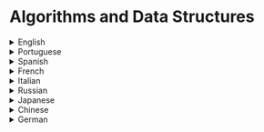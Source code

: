 # Algorithms and Data Structures

<details>
  <summary>English</summary>
  
  ### Materials
- [Algorithm](https://en.wikipedia.org/wiki/Algorithm)
- [Algorithms](http://jeffe.cs.illinois.edu/teaching/algorithms/book/Algorithms-JeffE.pdf)
- [Algorithm](https://en.wikipedia.org/wiki/Algorithm)
- [Algorithms](http://jeffe.cs.illinois.edu/teaching/algorithms/book/Algorithms-JeffE.pdf)
- [arXiv - Data Structures and Algorithms](https://arxiv.org/list/cs.DS/recent)
- [List of Algorithms](https://en.wikipedia.org/wiki/List_of_algorithms)
- [Sorting Algorithms](https://www.interviewbit.com/tutorial/sorting-algorithms/)
- [CS 171 Course](https://www.mathcs.emory.edu/~cheung/Courses/171/Syllabus/)
- [CS 521 - Advanced Algorithm Design](https://www.cs.princeton.edu/courses/archive/fall13/cos521/)
- [Programiz - Data Structures and Algorithms](https://www.programiz.com/dsa)
- [Data Structures using C](http://masterraghu.com/subjects/Datastructures/ebooks/rema%20thareja.pdf)
- [Geeks for Geeks - Data Structures](https://www.geeksforgeeks.org/data-structures/)
- [Dictionary of Algorithms and Data Structures](https://xlinux.nist.gov/dads/)
- [Problem Solving with Algorithms and Data Structures using Python](https://runestone.academy/runestone/books/published/pythonds/index.html)
- [Algorithms and Data Structures Princeton](https://introcs.cs.princeton.edu/java/40algorithms/)
- [JavaScript Algorithms and Data Structures](https://github.com/trekhleb/javascript-algorithms)
- [Learn Data Structures and Algorithms](https://www.codechef.com/certification/data-structures-and-algorithms/prepare)
- [Lecture Notes on Stacks](https://www.cs.cmu.edu/~wlovas/15122-r11/lectures/10-stacks.pdf)
- [MIT Reading 10: Recursion](https://web.mit.edu/6.005/www/fa15/classes/10-recursion/)
- [CMSC 202 Lecture Notes: Recursion](https://www.csee.umbc.edu/~chang/cs202.f98/readings/recursion.html)
- [Algorithms & Data Structures Project](https://github.com/williamfiset/Algorithms)
- [Lecture Notes for Data Structures and Algorithms](https://www.cs.bham.ac.uk/~jxb/DSA/dsa.pdf)
- [Collection of Algorithms and Data Structures](https://github.com/sherxon/AlgoDS)
- [Algorithms and Data Structures Research & Reference Material](http://users.monash.edu/~lloyd/tildeAlgDS/)
- [Algorithms and Data Strcutures The Science of Computing](https://doc.lagout.org/science/0_Computer%20Science/2_Algorithms/Algorithms%20and%20Data%20Structures_%20The%20Science%20of%20Computing%20%5bBaldwin%20%26%20Scragg%202004-05-15%5d.pdf)
- [Algorithms and Data Structures in C/C++](https://www.cprogramming.com/algorithms-and-data-structures.html)
- [MIT 6.006 Introduction to Algorithms](https://ocw.mit.edu/courses/electrical-engineering-and-computer-science/6-006-introduction-to-algorithms-fall-2011/)
- [MIT 6.854J Advanced Algorithms](https://ocw.mit.edu/courses/electrical-engineering-and-computer-science/6-854j-advanced-algorithms-fall-2005/)
- [MIT 6.851 Advanced Data Structures](https://ocw.mit.edu/courses/electrical-engineering-and-computer-science/6-851-advanced-data-structures-spring-2012/)
- [Big-O Cheat Sheet](https://www.bigocheatsheet.com/)
- [Tech Interview Cheat Sheet](https://github.com/TSiege/Tech-Interview-Cheat-Sheet)
- [Algorithms and Data Structures for External Memory](https://www.ittc.ku.edu/~jsv/Papers/Vit.IO_book.pdf)
- [List of all projects - University of Waterloo](https://ece.uwaterloo.ca/~dwharder/aads/Projects/List/)
- [Data Structure Visualizations](https://www.cs.usfca.edu/~galles/visualization/Algorithms.html)
- [Algorithms and Data Structures with implementations in Java and C++](http://www.algolist.net/)
- [500+ Data Structures and Algorithms Interview Questions & Practice Problems](https://blog.usejournal.com/500-data-structures-and-algorithms-practice-problems-35afe8a1e222)
- [Algorithms and Data Structures Cheatsheet](https://algs4.cs.princeton.edu/cheatsheet/)
- [Softpanorama - Algorithms and Data Structures](http://www.softpanorama.org/Algorithms/index.shtml)
- [C Programming: Data Structures and Algorithms](https://faculty.washington.edu/jstraub/dsa/Master_2_7a.pdf)
- [Algorithms and Data Structures - Complexity of Algorithms](http://users.pja.edu.pl/~msyd/wyka-eng/complexity2.pdf)
- [Lecture Materials - University of Waterloo](https://ece.uwaterloo.ca/~dwharder/aads/Lecture_materials/)
- [Data Structure Introduction](https://www.w3schools.in/data-structures-tutorial/intro/)
- [CS240: Schedule/Notes](https://www.cpp.edu/~ftang/courses/CS240/notes.htm)
- [Data Structures and Algorithms - The Basic Toolbox](https://people.mpi-inf.mpg.de/~mehlhorn/Toolbox.html)
- [Introduction to JavaScript Algorithms and Data Structures- Freecodecamp](https://www.freecodecamp.org/learn/javascript-algorithms-and-data-structures/)
- [Algorithms and Data Structures: Overview](https://users.soe.ucsc.edu/~sbrandt/13H/slides/DSChapter3.pdf)
- [Introduction to Algorithms Third Edition](http://ressources.unisciel.fr/algoprog/s00aaroot/aa00module1/res/%5BCormen-AL2011%5DIntroduction_To_Algorithms-A3.pdf)
- [Open Data Structures](https://opendatastructures.org/ods-python.pdf)
- [Data Structures & Algorithms - Tutorialspoint](https://www.tutorialspoint.com/data_structures_algorithms/algorithms_basics.htm)
- [Algorithms, 4th Edition ](https://algs4.cs.princeton.edu/home/)
- [Practical Algorithms and Data Structures](https://bradfieldcs.com/algos/)
- [Algorithm Complexity](https://www.uni-weimar.de/fileadmin/user/fak/medien/professuren/Computer_Graphics/Algo19/2-ComplexitySorting.pdf)
- [Data Structures](https://www.uni-weimar.de/fileadmin/user/fak/medien/professuren/Computer_Graphics/Algo19/1-DataStruct.pdf)
- [String Searching Algorithm](https://www.uni-weimar.de/fileadmin/user/fak/medien/professuren/Computer_Graphics/Algo19/04-Searching.pdf)
- [Sorting Based Algorithms](https://www.uni-weimar.de/fileadmin/user/fak/medien/professuren/Computer_Graphics/Algo19/07-SortingBasedAlgorithms.pdf)
- [Mathematical Algorithms](https://www.uni-weimar.de/fileadmin/user/fak/medien/professuren/Computer_Graphics/Algo19/08-MathematicalAlgorithms.pdf)
- [NP-Complete Problems](https://www.uni-weimar.de/fileadmin/user/fak/medien/professuren/Computer_Graphics/Algo19/NP-complete_problems.pdf)
- [Data Structures and Algorithms - Table of Contents](https://www.cs.auckland.ac.nz/software/AlgAnim/ds_ToC.html)
- [NPTEL - Data Structures and Algorithms](https://nptel.ac.in/courses/106/102/106102064/)
- [Improving your Algorithms & Data Structure skills](https://dev.to/coderbyte/improving-your-algorithms-data-structure-skills-2odo)
- [Notes on Algorithms](https://dev.to/hexangel616/notes-on-algorithms-36pi)
- [Algorithms and Data Structures Importance](https://cs.lmu.edu/~ray/notes/algds/)
- [Minimal examples of data structures and algorithms in Python ](https://github.com/keon/algorithms)
- [Awesome Algorithms](https://github.com/tayllan/awesome-algorithms)
- [All Algorithms implemented in Python](https://github.com/TheAlgorithms/Python)
- [Algorithms & Data structures in C++](https://github.com/xtaci/algorithms)
- [Algorithm Visualizer](https://algorithm-visualizer.org/)
- [Efficient Algorithms and Data Structures I](http://www14.in.tum.de/lehre/2016WS/ea/index.html.en)
- [CS16 Brown](https://cs.brown.edu/courses/csci0160/lectures.html)
- [GoLang Data Structures & Algorithms](https://www.golangprograms.com/data-structure-and-algorithms.html)
- [Algorithms and Data Structures Course](http://www.gousios.gr/courses/algo-ds/)
- [Advanced Distributed Algorithms and Data Structures](https://cs.uni-paderborn.de/ti/lehre/veranstaltungen/vergangene-semester/ws-20162017/advanced-distributed-algorithms-and-data-structures/)
- [Data Structures and Algorithms (archived version)](https://www.win.tue.nl/~kbuchin/teaching/JBP030/)
- [Concise Notes on Data Structures and Algorithms](https://w3.cs.jmu.edu/spragunr/CS240_F12/ConciseNotes.pdf)
- [CS 38: Introduction to Algorithms](http://users.cms.caltech.edu/~umans/cs38/index.html)
- [Data Structures and Algorithm Analysis](https://people.cs.vt.edu/shaffer/Book/C++3elatest.pdf)
- [Fourier Transforms and the Fast Fourier Transform (FFT) Algorithm](https://www.cs.cmu.edu/afs/andrew/scs/cs/15-463/2001/pub/www/notes/fourier/fourier.pdf)
- [Understanding the FFT Algorithm](https://jakevdp.github.io/blog/2013/08/28/understanding-the-fft/)
- [How the FFT Works](https://www.dspguide.com/ch12/2.htm)
- [MIT 6.006 Introduction to Algorithms, Fall 2011](https://www.youtube.com/playlist?list=PLUl4u3cNGP61Oq3tWYp6V_F-5jb5L2iHb)
- [MIT 6.006 Introduction to Algorithms, Spring 2020](https://www.youtube.com/playlist?list=PLUl4u3cNGP63EdVPNLG3ToM6LaEUuStEY)
- [Understanding Peak-Finding](https://www.filipekberg.se/2014/02/10/understanding-peak-finding/)
- [Data Structures and Algorithms - CSDojo](https://www.youtube.com/playlist?list=PLBZBJbE_rGRV8D7XZ08LK6z-4zPoWzu5H)
- [Algorithms - Abdul Bari](https://www.youtube.com/playlist?list=PLDN4rrl48XKpZkf03iYFl-O29szjTrs_O)
- [MIT Data Structures and Algorithms 2015](https://www.youtube.com/playlist?list=PLkToMFwOtNHiJtcBu0piSLKnLVGOF9vaV)
- [MIT 6.046J / 18.410J Introduction to Algorithms](https://www.youtube.com/playlist?list=PL8B24C31197EC371C)
- [Algorithms and Data Structures Lectures](https://www.youtube.com/playlist?list=PLEbnTDJUr_IeHYw_sfBOJ6gk5pie0yP-0)
- [Data Structures and Algorithms - Beau teaches Javascript](https://www.youtube.com/playlist?list=PLWKjhJtqVAbkso-IbgiiP48n-O-JQA9PJ)
- [Data Structures you MUST know](https://www.youtube.com/watch?v=sVxBVvlnJsM)
- [Data Structures Easy to Advanced Course](https://www.youtube.com/watch?v=RBSGKlAvoiM)
- [Data Structures in Javascript](https://www.youtube.com/playlist?list=PLu_sD_1ixKmhufvEeg2cCq4Wah7t3f91d)
- [P vs. NP and the Computational Complexity Zoo](https://www.youtube.com/watch?v=YX40hbAHx3s)
- [Donald Knuth: Algorithms, Complexity, Life, and The Art of Computer Programming](https://www.youtube.com/watch?v=2BdBfsXbST8)
- [Efficiency with Algorithms, Performance with Data Structures](https://www.youtube.com/watch?v=fHNmRkzxHWs)
- [Hash Tables and Hash Functions](https://www.youtube.com/watch?v=KyUTuwz_b7Q)
- [Advanced Algorithms (COMPSCI 224)](https://www.youtube.com/playlist?list=PL2SOU6wwxB0uP4rJgf5ayhHWgw7akUWSf)
- [CS2: Data Structures and Algorithms - Richard Buckland](https://www.youtube.com/playlist?list=PLE621E25B3BF8B9D1)
- [Algorithms Part I](https://www.coursera.org/learn/algorithms-part1)
- [Algorithms, Part II](https://www.coursera.org/learn/algorithms-part2)
- [Algorithms Lessons](https://www.youtube.com/playlist?list=PL89B61F78B552C1AB)
- [Pathfinding Algorithms](https://www.youtube.com/watch?v=X3x7BlLgS-4)
- [A* (A Star) Search Algorithm - Computerphile](https://www.youtube.com/watch?v=ySN5Wnu88nE)
- [Dijkstra's Algorithm](https://www.youtube.com/watch?v=GazC3A4OQTE)
- [Sorting Visualizer Tutorial (Software Engineering Project)](https://www.youtube.com/watch?v=pFXYym4Wbkc)
- [Dynamic Programming - Learn to Solve Algorithmic Problems & Coding Challenges](https://www.youtube.com/watch?v=oBt53YbR9Kk&ab_channel=freeCodeCamp.org)
- [50+ Sorts, Visualized - Swirl Dots](https://www.youtube.com/watch?v=LOZTuMds3LM)
</details>

<details>
  <summary>Portuguese</summary>
  
  ### Materials
- [Caelum - Algoritmos e Estruturas de Dados](https://www.caelum.com.br/download/caelum-algoritmos-estruturas-dados-java-cs14.pdf)
- [Apostila Algoritmos e Estruturas de Dados](http://www.inf.ufpr.br/cursos/ci055/apostila.pdf)
- [Estruturas de Dados e Algoritmos](http://orion.lcg.ufrj.br/algoritmos/EstrDadosAlgoritmos.pdf)
- [Algoritmos e Estruturas de Dados I](http://www.each.usp.br/digiampietri/ACH2023/ACH2023.pdf)
- [Algoritmos e Estruturas de Dados](https://web.tecnico.ulisboa.pt/~david.matos/w/pt/index.php/Algoritmos_e_Estruturas_de_Dados)
- [Algoritmos e Estruturas de Dados Repositório](https://github.com/kelvins/Algoritmos-e-Estruturas-de-Dados)
- [MCTA001 - Algoritmos e Estruturas de Dados I](http://professor.ufabc.edu.br/~jesus.mena/courses/aed1-1q-2019/)
- [Estruturas de Dados](http://usuarios.upf.br/~mcpinto/ed-tsi/ed_parte01.pdf)
- [Estruturas de Dados UNICAMP](http://calhau.dca.fee.unicamp.br/wiki/images/0/01/EstruturasDados.pdf)
- [Lógica de Programação, Algoritmos e Estruturas de Dados](https://docente.ifsc.edu.br/vilson.junior/ip/IP_01_Logica.pdf)
- [Aulas de Estruturas de Dados](https://www.ime.usp.br/~pf/estruturas-de-dados/aulas/index.html)
- [Algoritmos e Estruturas de Dados II UFMG](https://www2.dcc.ufmg.br/disciplinas/aeds2_turmaA1/aeds2.html)
- [Algoritmos: Estruturas de Controle](http://wiki.icmc.usp.br/images/e/e7/SCC0120_Rosane-04-algoritmos_controle_2014.pdf)
- [Apostila de Algoritmo Estruturado](http://www.dainf.ct.utfpr.edu.br/~pbueno/Arquivos/Algoritmos.pdf)
- [Estrutura de Dados usando C](https://www.cin.ufpe.br/~garme/public/(ebook)Estruturas%20de%20Dados%20Usando%20C%20(Tenenbaum).pdf)
- [Complexidade de Algoritmos](http://www.faccamp.br/osvaldo/EstruturasDados.pdf)
- [Complexidade de Algoritmos IFRN](https://docente.ifrn.edu.br/demetrioscoutinho/disciplinas/algoritmos/03-complexidade)
- [Complexidade de Algoritmos LAPIX UFSC](http://www.lapix.ufsc.br/ensino/estrutura-de-dados/complexidade-de-algoritmos/)
- [Introdução à Complexidade de Algoritmos](https://medium.com/nagoya-foundation/introdu%C3%A7%C3%A3o-%C3%A0-complexidade-de-algoritmos-4a9c237e4ecc)
- [Análise de Complexidade](https://homepages.dcc.ufmg.br/~cunha/teaching/20121/aeds2/complexity.pdf)
- [Engenharia de Computação UNIVESP - Estrutura de Dados](https://www.youtube.com/playlist?list=PLxI8Can9yAHf8k8LrUePyj0y3lLpigGcl)
- [Algoritmos e Estruturas de Dados - USP](https://www.youtube.com/playlist?list=PL3pqME-MCdyFZrmCnHoHkQAL9CMZUtiZf)
</details>

<details>
  <summary>Spanish</summary>
  
  ### Materials
- [Estructura de datos](https://es.wikipedia.org/wiki/Estructura_de_datos)
- [Algoritmos y Estructuras de Datos - Universidad del Litoral](https://cimec.org.ar/~mstorti/aed/aednotes.pdf)
- [Manual de Algoritmos y Estructuras de Datos](http://biblioteca.uns.edu.pe/saladocentes/archivoz/publicacionez/manual_algoritmos_y_estructura_de_datos.pdf)
- [Programas = Datos + Algoritmos](https://people.ac.upc.edu/mario/teaching/cap2.pdf)
- [CC3001 Algoritmos y Estructuras de Datos](https://users.dcc.uchile.cl/~bebustos/apuntes/cc3001/)
- [1151042 - Algoritmos y Estructuras de Datos](https://sites.google.com/site/rccuam/home/1151042---algoritmos-y-estructuras-de-datos)
- [Estructuras de datos básicas](https://runestone.academy/runestone/static/pythoned/BasicDS/toctree.html)
- [Víctor Jiménez, Universitat Jaume I](https://www3.uji.es/~vjimenez/)
- [Estructuras de Datos y Algoritmos Material](https://www.fing.edu.uy/tecnoinf/maldonado/cursos/eda/middleeda.html)
- [Algoritmos y Estructuras de Datos I](https://www.glyc.dc.uba.ar/santiago/papers/teoricasAlgo1.pdf)
- [Estructuras de datos básicas](https://users.dcc.uchile.cl/~bebustos/apuntes/cc30a/Estructuras/)
- [Algoritmos y Estructuras de Datos Apunte de Teoria](https://www.frro.utn.edu.ar/repositorio/catedras/sistemas/1_anio/algoritmo_estructura_datos/SORRIBAS.pdf)
- [Análisis de la complejidad de los algoritmos](https://www.cs.us.es/~jalonso/cursos/i1m/temas/tema-28.html)
- [Eficiencia algorítmica](https://es.wikipedia.org/wiki/Eficiencia_algor%C3%ADtmica)
- [INTRODUCCIÓN al Estudio de ALGORITMOS y su COMPLEJIDAD](https://informatica.uv.es/iiguia/AED/teoria/apuntes/cuatr2/AED.Tema.09.pdf)
- [Tiempo de ejecución y eficiencia de algoritmos](https://verso.mat.uam.es/~pablo.angulo/doc/laboratorio/b2s2.html)
- [Análisis de la Complejidad de Algoritmos](https://campus.exactas.uba.ar/pluginfile.php/134737/mod_resource/content/1/Te%C3%B3rica%20Complejidad.pdf)
- [An ́alisis de Algoritmos](http://marenas.sitios.ing.uc.cl/iic1253-14/clases/analisis-imp.pdf)
- [An ́alisis de la eficiencia de un algoritmo](http://marenas.sitios.ing.uc.cl/iic2283-16/clases/analisis-I.pdf)
- [Complejidad (Big-O)](https://guias.makeitreal.camp/algoritmos/complejidad)
- [Análisis de Algoritmos –Complejidad](https://www.dit.upm.es/~pepe/doc/adsw/tema1/Complejidad.pdf)
</details>

<details>
  <summary>French</summary>
  
  ### Materials
- [Algorithmique et Structures de Données](http://deptinfo.unice.fr/~regin/cours/cours/ASD/C1_AlgoSdd.pdf)
- [Notions de structures de données : tableaux et listes chaînées](https://openclassrooms.com/fr/courses/1467201-algorithmique-pour-lapprenti-programmeur/1467600-notions-de-structures-de-donnees-tableaux-et-listes-chainees)
- [Structures de donn ́ees et algorithmes](http://www.info.univ-angers.fr/pub/stephan/L3INFO/ALGORITHMIQUE/COURS/complexite.pdf)
- [Structures de donn ́ees et algorithmes 2012](http://www.montefiore.ulg.ac.be/~geurts/Cours/sda/2011/sda-complet-2011-2012.pdf)
- [Structures de données et algorithmes Université de Liège](http://www.montefiore.ulg.ac.be/~geurts/Cours/sda/2018/sda2018_2019.html#)
- [Algorithmique](https://perso.liris.cnrs.fr/pierre-antoine.champin/enseignement/algo/cours/index.html)
- [Algorithmique Structures de données](https://www.lri.fr/~hivert/COURS/CFA-L3/03-Structures.pdf)
- [Algorithmique et Structures de Données](http://univ.ency-education.com/uploads/1/3/1/0/13102001/mi06_lessons-algo_str_donnees.pdf)
- [Introduction aux algorithmes et aux structures de données](https://tcuvelier.developpez.com/tutoriels/algo/introduction-algorithmes-structures-donnees/)
- [Enseignement : Algorithmique et structures de données (2009, 2010 et 2011)](http://www.lirmm.fr/~poupet/enseignement/algo11.php)
- [Cours de Structures de données](https://fc.isima.fr/~kante/cours/cours-sdd.pdf)
- [STRUCTURES DE DONNÉES 1](http://www-igm.univ-mlv.fr/~mac/ENS/DOC/struct_1.pdf)
- [LSINF1121: Algorithmique et Structures de données](https://lsinf1121.readthedocs.io/fr/latest/)
- [Structures de donn ́ees et algorithmes UVA](https://oer.avu.org/bitstream/handle/123456789/527/ITI%202200-FR-DATA%20STRUCTURES(1).pdf)
- [INF3105 – Structures de données et algorithmes](http://ericbeaudry.ca/~eric/INF3105/inf3105-notes.pdf)
- [Structures de données et algorithmes fondamentaux](http://igm.univ-mlv.fr/~alabarre/teaching/struct/poly-m1103.pdf)
- [Algorithmique et Complexité](http://www.lacl.fr/dima/complexite/)
- [Algorithmique](http://www.dptinfo.ens-cachan.fr/Agregation/Algo14-15/structures.pdf)
- [Langages et Concepts de Programmation Structures de données et algorithmes en C](http://kiwi.emse.fr/POLE/SDA/sda-c.pdf)
- [Analyse de la complexité des algorithmes](https://fr.wikipedia.org/wiki/Analyse_de_la_complexit%C3%A9_des_algorithmes)
- [Complexité des algorithmes - Stéphane Grandcolas](http://www.dil.univ-mrs.fr/~gcolas/algo-licence/slides/complexite-cm.pdf)
- [Algorithmique & Complexité](http://paristech.institutoptique.fr/site.php?id=580&fileid=5335)
- [Introduction à la complexité algorithmique](http://www.irem.unilim.fr/fileadmin/documents/2015_01_04-Introduction_complexite_algorithmique.pdf)
- [Complexité des algorithmes](http://pauillac.inria.fr/~levy/x/tc/polycopie-1.6/main003.html)
- [Analyse et complexité des algorithmes](https://www.iro.umontreal.ca/~hamelsyl/Analyse28104-A09.pdf)
- [Complexité algorithmique Université de Toulose](https://www.math.univ-toulouse.fr/~msablik/Cours/Complexite/Slide-Complexite.pdf)
- [Complexite des algorithmes: nombres instructions ́elementaires](http://www.cril.univ-artois.fr/~benferhat/complexite_nombres_instructions.pdf)
</details>

<details>
  <summary>Italian</summary>
  
  ### Materials
- [Corso di Algoritmi e Strutture Dati](https://www.cs.unibo.it/~donat/alg.html)
- [Algoritmi e Strutture Dati - Università di Padova](https://www.math.unipd.it/~baldan/Algoritmi/)
- [Corso di Algoritmi e Strutture Dati](http://www.mat.uniroma2.it/~guala/ASDL_2018.htm)
- [Algoritmi e Strutture Dati + Laboratorio](http://www.di.uniba.it/~ndm/courses/asd/)
- [Appunti di Algoritmi e Strutture Dati](https://www.dsi.unive.it/~acarraro/Tutorato-ASD-Carraro-2014.pdf)
- [Corso di Algoritmi e Strutture Dati - Università della Calabria](https://www.mat.unical.it/terracina/asd/)
- [Algoritmi e Strutture Dati 2018/2019](https://www.youtube.com/playlist?list=PLyuPAlvJWIqKLv9G5xV5pSzrzGPFbXJXA)
- [Algoritmi e Strutture Dati UniRoma](https://www.dis.uniroma1.it/~patrizi/sections/teaching/asd-latina-16-17/slides/slides.pdf)
- [Corse di Algoritmi e Strutture Dati](http://vvw.web.cs.unibo.it/wiki/images/d/dc/Appunti_di_Algoritmi_e_Strutture_Dati.incomplete.pdf)
- [Introduzione Agli Algoritmi E Strutture Dati](http://unina.stidue.net/Algoritmi%20e%20Strutture%20Dati/Materiale/Cormen%20Leiserson%20Rivest%20Stein-Introduzione%20Agli%20Algoritmi%20E%20Strutture%20Dati-2a%20Edizione-capitoli%201-15.pdf)
- [Algoritmi e Strutture Dati - Introduzione](http://wpage.unina.it/benerece/ASD/Benerecetti/ASD-1/1-Introduzione.pdf)
- [Esercizi di Algoritmi e Strutture Dati](https://docplayer.it/397945-Esercizi-di-algoritmi-e-strutture-dati.html)
- [Corso di Algoritmi e Strutture Dati: Modulo I + II](http://www.mat.uniroma2.it/~guala/ASDL_2015.htm)
- [1Complessità degli algoritmi](https://www.math.unipd.it/~laurap/didattica/Fondamenti-recupero/settimana5/settimana5_6pgbn.pdf)
- [Complessità Computazionale](http://www-db.deis.unibo.it/courses/FIL-B/Lezioni/complessita.pdf)
- [Complessità algoritmo](https://www.okpedia.it/complessita_algoritmo)
</details>

<details>
  <summary>Russian</summary>
  
  ### Materials
- [Алгоритмы и структуры данных для начинающих: сложность алгоритмов](https://tproger.ru/translations/algorithms-and-data-structures/)
- [АЛГОРИТМЫ СТРУКТУРЫ ДАННЫХ](http://portal.tpu.ru/SHARED/o/OFOFANO/work/Tab2/up.pdf)
- [Data Structures and Algorithms: C / C ++ Implementation](http://kspt.icc.spbstu.ru/media/files/course/algstr/algstr_2009.pdf)
- [Data Structure and Algorithms](https://nnov.hse.ru/data/2012/02/09/1262604831/%D0%90%D0%BB%D0%B5%D0%BA%D1%81%D0%A2%D0%B0%D0%BB%D0%9F%D0%BE%D0%B2%D1%8B%D1%88%D0%9A%D0%B2%D0%B0%D0%BB%D0%B8%D1%84.pdf)
- [Algo Book](https://www.babichev.org/books/AlgoBook.pdf)
- [АЛГОРИТМЫ И СТРУКТУРЫ ДАННЫХ 2015](https://fsc.bsu.by/wp-content/uploads/2015/12/E-UMK-Algoritmy-i-struktury-danny-h-chast-1.pdf)
- [АЛГОРИТМЫ + СТРУКТУРЫДАННЫХ = ПРОГРАММЫ](https://doc.lagout.org/science/0_Computer%20Science/2_Algorithms/Algorithms%20and%20Data%20Structures%20%28RU%29.pdf)
- [Алгоритмы Структуры Данных Slides](http://kspt.icc.spbstu.ru/media/files/2017/asd/01_Intro.pdf)
- [Анализ сложности алгоритмов. Примеры](https://pro-prof.com/archives/1660)
- [MAXimal](http://e-maxx.ru/algo/)
</details>

<details>
  <summary>Japanese</summary>
  
  ### Materials
- [アルゴリズムとデータ構造](https://www.codereading.com/algo_and_ds/)
- [アルゴリズムとデータ構造の基礎](https://qiita.com/macky4/items/6dce671e90eaed23db32)
- [アルゴリズムとデータ構造](https://ufcpp.net/study/algorithm/)
- [アルゴリズムとデータ構造　--- 理論編 ---](https://www.ci.seikei.ac.jp/yamamoto/lecture/algorithm/material.html)
- [Algorithms and Data Structures](http://biorobot2.ise.ibaraki.ac.jp/inoue/ad/)
- [Programming Place Plus](https://programming-place.net/ppp/contents/algorithm/index.html)
- [2019年度 京都大学 工学部情報学科](https://hkashima.github.io/course_algorithm_2019.html)
- [アルゴリズムとデータ構造 外伝](http://www.ics.kagoshima-u.ac.jp/~fuchida/edu/algorithm/index.html)
- [2019年度「アルゴリズムとデータ構造」のページ](http://taurus.ics.nara-wu.ac.jp/algo/)
- [アルゴリズムとデータ構造](http://web-ext.u-aizu.ac.jp/course/alg1/ex/jp/index.html)
- [計算の複雑さ入門](https://www.jaist.ac.jp/~uehara/course/2011/si216/pdf/03comp.pdf)
- [python - アルゴリズムの複雑さの計算（Big-O)](https://tutorialmore.com/questions-1141026.htm)
</details>

<details>
  <summary>Chinese</summary>
  
  ### Materials
- [LeetCode in Python - Michelle小梦想家](https://www.youtube.com/playlist?list=PL2rWx9cCzU84eBz9Xfp9Rah5Fexq5yrh8)
- [Data Biancheng](http://data.biancheng.net/view/156.html)
- [数据结构与算法（Python)](https://www.ranxiaolang.com/static/python_algorithm/python_algorithm.html)
- [LeetCode 题解](https://github.com/soulmachine/leetcode)
- [LeetCode Algorithm](https://github.com/haoel/leetcode)
- [LeetCode Animation All in One](https://github.com/MisterBooo/LeetCodeAnimation)
- [数据结构和算法](https://www.cnblogs.com/wangzihong/p/12248442.html)
- [数据结构和算法基础](https://www.cnblogs.com/Alan-Song/p/11184214.html)
</details>

<details>
  <summary>German</summary>
  
  ### Materials
- [Algorithmen und Datenstrukturen im Wintersemester 2019/20](https://www.orchid.inf.tu-dresden.de/teaching/2019ws/aud/)
- [Algorithmen und Datenstrukturen](https://west.uni-koblenz.de/studying/ws1920/algorithmen-und-datenstrukturen)
- [Algorithmen und Datenstrukturen (SS 2019)](https://www.dbs.ifi.lmu.de/cms/studium_lehre/lehre_bachelor/algodat19/index.html)
- [Algorithmen und Datenstrukturen - Steffen Börm](https://www.informatik.uni-kiel.de/~sb/data/Algorithmen.pdf)
- [Vorlesung Algorithmen und Datenstrukturen](https://wuecampus2.uni-wuerzburg.de/moodle/course/view.php?id=34697)
- [Algorithmen und Programmierung II](http://www.inf.fu-berlin.de/lehre/SS12/ALP2/lectures.htm)
- [Algorithmen und Programmierung](https://osg.informatik.tu-chemnitz.de/lehre/aup/aup-script.pdf)
- [Grundlagen: Algorithmen und Datenstrukturen](http://wwwmayr.informatik.tu-muenchen.de/lehre/2010SS/gad/index.html.de)
- [Algorithms and Data Structures - TU Kaiserslautern](https://www.wild-inter.net/teaching/algorithms-data-structures/)
- [Algorithmen und deren Komplexität](https://lecture2go.uni-hamburg.de/l2go/-/get/v/14161)
- [Komplexität von Algorithmen](https://userpages.uni-koblenz.de/~laemmel/oopm/slides/complexity.pdf)
</details>